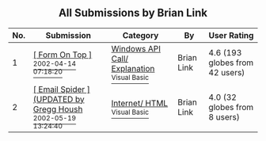 ﻿<div align="center">

## All Submissions by Brian Link

</div>

No.  | Submission | Category | By   | User Rating
---- | ---------- | -------- | ---- | -----------
1 | [\[  Form On Top \]<br /><sup>2002-04-14 07:18:20</sup>](https://github.com/Planet-Source-Code/brian-link-form-on-top__1-33794) | [Windows API Call/ Explanation<br /><sup>Visual Basic</sup>](../ByCategory/windows-api-call-explanation__1-39.md) | Brian Link | 4.6 (193 globes from 42 users)
2 | [\[ Email Spider \] \(UPDATED by Gregg Housh<br /><sup>2002-05-19 13:24:40</sup>](https://github.com/Planet-Source-Code/brian-link-email-spider-updated-by-gregg-housh__1-34925) | [Internet/ HTML<br /><sup>Visual Basic</sup>](../ByCategory/internet-html__1-34.md) | Brian Link | 4.0 (32 globes from 8 users)
